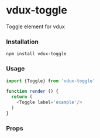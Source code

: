 # vdux-toggle
Toggle element for vdux

### Installation
```
npm install vdux-toggle
```

### Usage
```js
import {Toggle} from 'vdux-toggle'

function render () {
  return (
    <Toggle label='example'/>
  )
}
```

### Props
